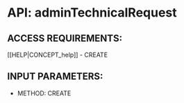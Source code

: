 # API: adminTechnicalRequest


## ACCESS REQUIREMENTS: ##
[[HELP|CONCEPT_help]] - CREATE




## INPUT PARAMETERS: ##
  * METHOD: CREATE
